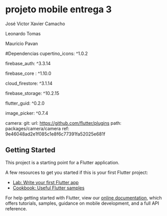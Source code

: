 # projeto mobile entrega 3
José Victor Xavier Camacho

Leonardo Tomas 

Mauricio Pavan

#Dependencias
cupertino_icons: ^1.0.2

firebase_auth: ^3.3.14

firebase_core : ^1.10.0

cloud_firestore: ^3.1.14

firebase_storage: ^10.2.15

flutter_guid: ^0.2.0

image_picker: ^0.7.4

camera:
    git:
      url: https://github.com/flutter/plugins
      path: packages/camera/camera
      ref: 9e46048ad2e1f085c1e8f6c77391fa52025e681f

## Getting Started

This project is a starting point for a Flutter application.

A few resources to get you started if this is your first Flutter project:

- [Lab: Write your first Flutter app](https://flutter.dev/docs/get-started/codelab)
- [Cookbook: Useful Flutter samples](https://flutter.dev/docs/cookbook)

For help getting started with Flutter, view our
[online documentation](https://flutter.dev/docs), which offers tutorials,
samples, guidance on mobile development, and a full API reference.
